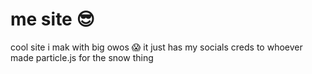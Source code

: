 # me site 😎
cool site i mak with big owos 😱
it just has my socials
creds to whoever made particle.js for the snow thing
